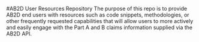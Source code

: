 #AB2D User Resources Repository
The purpose of this repo is to provide AB2D end users with resources such as code snippets, methodologies, or other frequently requested capabilities that will allow users to more actively and easily engage with the Part A and B claims information supplied via the AB2D API.
